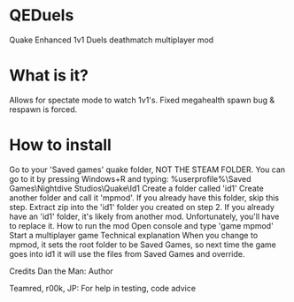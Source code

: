 # QEDuels
Quake Enhanced 1v1 Duels deathmatch multiplayer mod

# What is it?

Allows for spectate mode to watch 1v1's. Fixed megahealth spawn bug & respawn is forced.

# How to install
Go to your 'Saved games' quake folder, NOT THE STEAM FOLDER. You can go to it by pressing Windows+R and typing: %userprofile%\Saved Games\Nightdive Studios\Quake\Id1
Create a folder called 'id1'
Create another folder and call it 'mpmod'. If you already have this folder, skip this step.
Extract zip into the 'id1' folder you created on step 2. If you already have an 'id1' folder, it's likely from another mod. Unfortunately, you'll have to replace it.
How to run the mod
Open console and type 'game mpmod'
Start a multiplayer game
Technical explanation
When you change to mpmod, it sets the root folder to be Saved Games, so next time the game goes into id1 it will use the files from Saved Games and override.


Credits
Dan the Man: Author

Teamred, r00k, JP: For help in testing, code advice
